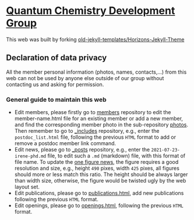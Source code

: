 # [Quantum Chemistry Development Group](https://quantchemdev.github.io)
This web was built by forking [old-jekyll-templates/Horizons-Jekyll-Theme](https://github.com/old-jekyll-templates/Horizons-Jekyll-Theme)
## Declaration of data privacy
All the member personal information (photos, names, contacts,...) from this web can not be used by anyone else outside of our group without contacting us and asking for permission.
### General guide to maintain this web
* Edit members, please firstly go to [members](https://github.com/quantchemdev/quantchemdev.github.io/tree/master/members) repository to edit the member-name.html file for an existing member or add a new member, and find the corresponding member photo in the sub-repository [photos](https://github.com/quantchemdev/quantchemdev.github.io/tree/master/members/photos). Then remember to go to [_includes](https://github.com/quantchemdev/quantchemdev.github.io/tree/master/_includes) repository, e.g., enter the `postdoc_list.html` file, following the previous `HTML` format to add or remove a postdoc member link command.
* Edit news, please go to [_posts](https://github.com/quantchemdev/quantchemdev.github.io/tree/master/_posts) repository, e.g., enter the `2021-07-23-irene-phd.md` file, to edit such a `.md` (markdown) file, with this format of file name. To update the [one figure news](https://quantchemdev.github.io/blog/), the figure requires a good resolution and size, e.g., height `490` pixes, width `425` pixes, all figures should more or less match this ratio. The height should be always larger than width size, otherwise, the figure would be twisted ugly by the web layout set.
* Edit publications, please go to [publications.html](https://github.com/quantchemdev/quantchemdev.github.io/tree/master/publications.html), add new publications following the previous `HTML` format.
* Edit openings, please go to [openings.html](https://github.com/quantchemdev/quantchemdev.github.io/tree/master/openings.html), following the previous `HTML` format.
